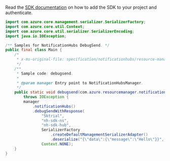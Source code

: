 Read the [SDK documentation](https://github.com/Azure/azure-sdk-for-java/blob/azure-resourcemanager-notificationhubs_1.0.0-beta.2/sdk/notificationhubs/azure-resourcemanager-notificationhubs/README.md) on how to add the SDK to your project and authenticate.

```java
import com.azure.core.management.serializer.SerializerFactory;
import com.azure.core.util.Context;
import com.azure.core.util.serializer.SerializerEncoding;
import java.io.IOException;

/** Samples for NotificationHubs DebugSend. */
public final class Main {
    /*
     * x-ms-original-file: specification/notificationhubs/resource-manager/Microsoft.NotificationHubs/stable/2017-04-01/examples/NotificationHubs/NotificationHubDebugSend.json
     */
    /**
     * Sample code: debugsend.
     *
     * @param manager Entry point to NotificationHubsManager.
     */
    public static void debugsend(com.azure.resourcemanager.notificationhubs.NotificationHubsManager manager)
        throws IOException {
        manager
            .notificationHubs()
            .debugSendWithResponse(
                "5ktrial",
                "nh-sdk-ns",
                "nh-sdk-hub",
                SerializerFactory
                    .createDefaultManagementSerializerAdapter()
                    .deserialize("{\"data\":{\"message\":\"Hello\"}}", Object.class, SerializerEncoding.JSON),
                Context.NONE);
    }
}
```
